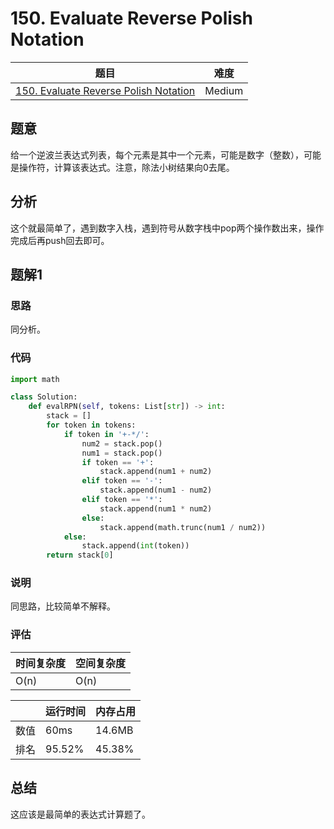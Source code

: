 # 150. Evaluate Reverse Polish Notation

| 题目 | 难度 |
| ---- | ---- |
| [150. Evaluate Reverse Polish Notation](https://leetcode.com/problems/evaluate-reverse-polish-notation/) | Medium |

## 题意

给一个逆波兰表达式列表，每个元素是其中一个元素，可能是数字（整数），可能是操作符，计算该表达式。注意，除法小树结果向0去尾。

## 分析

这个就最简单了，遇到数字入栈，遇到符号从数字栈中pop两个操作数出来，操作完成后再push回去即可。

## 题解1

### 思路

同分析。

### 代码

```python
import math

class Solution:
    def evalRPN(self, tokens: List[str]) -> int:
        stack = []
        for token in tokens:
            if token in '+-*/':
                num2 = stack.pop()
                num1 = stack.pop()
                if token == '+':
                    stack.append(num1 + num2)
                elif token == '-':
                    stack.append(num1 - num2)
                elif token == '*':
                    stack.append(num1 * num2)
                else:
                    stack.append(math.trunc(num1 / num2))
            else:
                stack.append(int(token))
        return stack[0]
```

### 说明

同思路，比较简单不解释。

### 评估

| 时间复杂度 | 空间复杂度 |
| ---- | ---- |
| O(n) | O(n) |

| | 运行时间 | 内存占用 |
| ---- | ---- | ---- |
| 数值 | 60ms | 14.6MB |
| 排名 | 95.52% | 45.38% |

## 总结

这应该是最简单的表达式计算题了。
